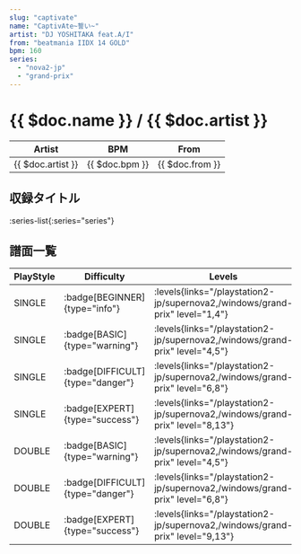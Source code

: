 ```yaml
---
slug: "captivate"
name: "CaptivAte~誓い~"
artist: "DJ YOSHITAKA feat.A/I"
from: "beatmania IIDX 14 GOLD"
bpm: 160
series:
  - "nova2-jp"
  - "grand-prix"
---
```


# {{ $doc.name }} / {{ $doc.artist }}

|Artist|BPM|From|
|------|---|----|
|{{ $doc.artist }}|{{ $doc.bpm }}|{{ $doc.from }}|

## 収録タイトル

:series-list{:series="series"}

## 譜面一覧

|PlayStyle|Difficulty|Levels|Notes|Movie|
|---------|----------|------|-----|-----|
|SINGLE| :badge[BEGINNER]{type="info"}| :levels{links="/playstation2-jp/supernova2,/windows/grand-prix" level="1,4"}|100/0||
|SINGLE| :badge[BASIC]{type="warning"}| :levels{links="/playstation2-jp/supernova2,/windows/grand-prix" level="4,5"}|155/14||
|SINGLE| :badge[DIFFICULT]{type="danger"}| :levels{links="/playstation2-jp/supernova2,/windows/grand-prix" level="6,8"}|252/14||
|SINGLE| :badge[EXPERT]{type="success"}| :levels{links="/playstation2-jp/supernova2,/windows/grand-prix" level="8,13"}|420/15||
|DOUBLE| :badge[BASIC]{type="warning"}| :levels{links="/playstation2-jp/supernova2,/windows/grand-prix" level="4,5"}|151/23||
|DOUBLE| :badge[DIFFICULT]{type="danger"}| :levels{links="/playstation2-jp/supernova2,/windows/grand-prix" level="6,8"}|247/17||
|DOUBLE| :badge[EXPERT]{type="success"}| :levels{links="/playstation2-jp/supernova2,/windows/grand-prix" level="9,13"}|419/16||
